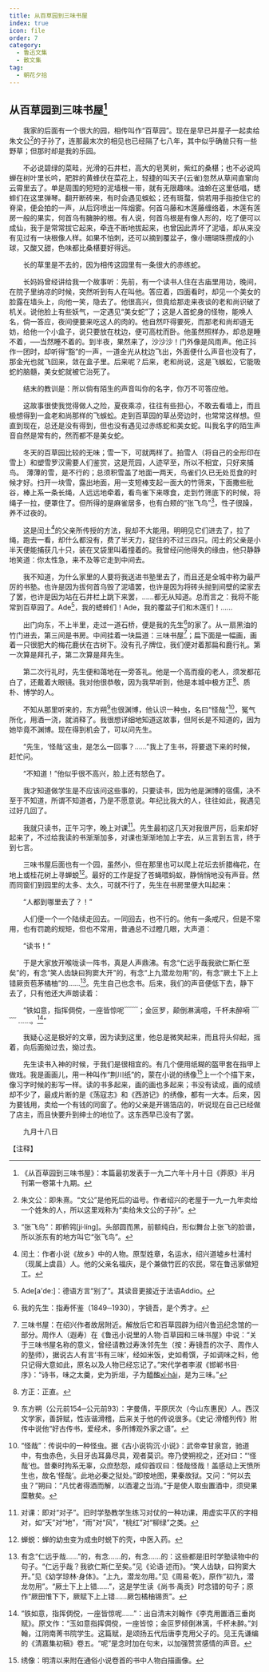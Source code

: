 ```yaml
---
title: 从百草园到三味书屋
index: true
icon: file
order: 7
category:
  - 鲁迅文集
  - 散文集
tag:  
  - 朝花夕拾
---
```


## 从百草园到三味书屋[^1]

　　我家的后面有一个很大的园，相传叫作“百草园”。现在是早已并屋子一起卖给朱文公[^2]的子孙了，连那最末次的相见也已经隔了七八年，其中似乎确凿只有一些野草；但那时却是我的乐园。

　　不必说碧绿的菜畦，光滑的石井栏，高大的皂荚树，紫红的桑椹；也不必说鸣蝉在树叶里长吟，肥胖的黄蜂伏在菜花上，轻捷的叫天子(云雀)忽然从草间直窜向云霄里去了。单是周围的短短的泥墙根一带，就有无限趣味。油蛉在这里低唱，蟋蟀们在这里弹琴。翻开断砖来，有时会遇见蜈蚣；还有斑蝥，倘若用手指按住它的脊梁，便会拍的一声，从后窍喷出一阵烟雾。何首乌藤和木莲藤缠络着，木莲有莲房一般的果实，何首乌有臃肿的根。有人说，何首乌根是有像人形的，吃了便可以成仙，我于是常常拔它起来，牵连不断地拔起来，也曾因此弄坏了泥墙，却从来没有见过有一块根像人样。如果不怕刺，还可以摘到覆盆子，像小珊瑚珠攒成的小球，又酸又甜，色味都比桑椹要好得远。

　　长的草里是不去的，因为相传这园里有一条很大的赤练蛇。

　　长妈妈曾经讲给我一个故事听：先前，有一个读书人住在古庙里用功，晚间，在院子里纳凉的时候，突然听到有人在叫他。答应着，四面看时，却见一个美女的脸露在墙头上，向他一笑，隐去了。他很高兴，但竟给那走来夜谈的老和尚识破了机关。说他脸上有些妖气，一定遇见“美女蛇”了；这是人首蛇身的怪物，能唤人名，倘一答应，夜间便要来吃这人的肉的。他自然吓得要死，而那老和尚却道无妨，给他一个小盒子，说只要放在枕边，便可高枕而卧。他虽然照样办，却总是睡不着，──当然睡不着的。到半夜，果然来了，沙沙沙！门外像是风雨声。他正抖作一团时，却听得“豁”的一声，一道金光从枕边飞出，外面便什么声音也没有了，那金光也就飞回来，敛在盒子里。后来呢？后来，老和尚说，这是飞蜈蚣，它能吸蛇的脑髓，美女蛇就被它治死了。

　　结末的教训是：所以倘有陌生的声音叫你的名字，你万不可答应他。

　　这故事很使我觉得做人之险，夏夜乘凉，往往有些担心，不敢去看墙上，而且极想得到一盒老和尚那样的飞蜈蚣。走到百草园的草丛旁边时，也常常这样想。但直到现在，总还是没有得到，但也没有遇见过赤练蛇和美女蛇。叫我名字的陌生声音自然是常有的，然而都不是美女蛇。

　　冬天的百草园比较的无味；雪一下，可就两样了。拍雪人（将自己的全形印在雪上）和塑雪罗汉需要人们鉴赏，这是荒园，人迹罕至，所以不相宜，只好来捕鸟。　薄薄的雪，是不行的；总须积雪盖了地面一两天，鸟雀们久已无处觅食的时候才好。扫开一块雪，露出地面，用一支短棒支起一面大的竹筛来，下面撒些秕谷，棒上系一条长绳，人远远地牵着，看鸟雀下来啄食，走到竹筛底下的时候，将绳子一拉，便罩住了。但所得的是麻雀居多，也有白颊的“张飞鸟”[^3]，性子很躁，养不过夜的。

　　这是闰土[^4]的父亲所传授的方法，我却不大能用。明明见它们进去了，拉了绳，跑去一看，却什么都没有，费了半天力，捉住的不过三四只。闰土的父亲是小半天便能捕获几十只，装在叉袋里叫着撞着的。我曾经问他得失的缘由，他只静静地笑道：你太性急，来不及等它走到中间去。

　　我不知道，为什么家里的人要将我送进书塾里去了，而且还是全城中称为最严厉的书塾。也许是因为拔何首乌毁了泥墙罢，也许是因为将砖头抛到间壁的梁家去了罢，也许是因为站在石井栏上跳下来罢，……都无从知道。总而言之：我将不能常到百草园了。Ade[^5]，我的蟋蟀们！Ade，我的覆盆子们和木莲们！……

　　出门向东，不上半里，走过一道石桥，便是我的先生[^6]的家了。从一扇黑油的竹门进去，第三间是书房。中间挂着一块扁道：三味书屋[^7]；扁下面是一幅画，画着一只很肥大的梅花鹿伏在古树下。没有孔子牌位，我们便对着那扁和鹿行礼。第一次算是拜孔子，第二次算是拜先生。

　　第二次行礼时，先生便和蔼地在一旁答礼。他是一个高而瘦的老人，须发都花白了，还戴着大眼镜。我对他很恭敬，因为我早听到，他是本城中极方正[^8]、质朴、博学的人。

　　不知从那里听来的，东方朔[^9]也很渊博，他认识一种虫，名曰“怪哉”[^10]，冤气所化，用酒一浇，就消释了。我很想详细地知道这故事，但阿长是不知道的，因为她毕竟不渊博。现在得到机会了，可以问先生。

　　“先生，‘怪哉’这虫，是怎么一回事？……”我上了生书，将要退下来的时候，赶忙问。

　　“不知道！”他似乎很不高兴，脸上还有怒色了。

　　我才知道做学生是不应该问这些事的，只要读书，因为他是渊博的宿儒，决不至于不知道，所谓不知道者，乃是不愿意说。年纪比我大的人，往往如此，我遇见过好几回了。

　　我就只读书，正午习字，晚上对课[^11]。先生最初这几天对我很严厉，后来却好起来了，不过给我读的书渐渐加多，对课也渐渐地加上字去，从三言到五言，终于到七言。

　　三味书屋后面也有一个园，虽然小，但在那里也可以爬上花坛去折腊梅花，在地上或桂花树上寻蝉蜕[^12]。最好的工作是捉了苍蝇喂蚂蚁，静悄悄地没有声音。然而同窗们到园里的太多、太久，可就不行了，先生在书房里便大叫起来：

　　“人都到哪里去了？！”

　　人们便一个一个陆续走回去。一同回去，也不行的。他有一条戒尺，但是不常用，也有罚跪的规矩，但也不常用，普通总不过瞪几眼，大声道：

　　“读书！”

　　于是大家放开喉咙读一阵书，真是人声鼎沸。有念“仁远乎哉我欲仁斯仁至矣”的，有念“笑人齿缺曰狗窦大开”的，有念“上九潜龙勿用”的，有念“厥土下上上错厥贡苞茅橘柚”的……[^13]。先生自己也念书。后来，我们的声音便低下去，静下去了，只有他还大声朗读着：

　　“铁如意，指挥倜傥，一座皆惊呢﹋﹋；金叵罗，颠倒淋漓噫，千杯未醉嗬 ﹋﹋ ……。[^14]”

　　我疑心这是极好的文章，因为读到这里，他总是微笑起来，而且将头仰起，摇着，向后面拗过去，拗过去。

　　先生读书入神的时候，于我们是很相宜的。有几个便用纸糊的盔甲套在指甲上做戏。我是画画儿，用一种叫作“荆川纸”的，蒙在小说的绣像[^15]上一个个描下来，像习字时候的影写一样。读的书多起来，画的画也多起来；书没有读成，画的成绩却不少了，最成片断的是《荡寇志》和《西游记》的绣像，都有一大本。后来，因为要钱用，卖给一个有钱的同窗了。他的父亲是开锡箔店的，听说现在自己已经做了店主，而且快要升到绅士的地位了。这东西早已没有了罢。

　　九月十八日

【注释】

[^1]:《从百草园到三味书屋》：本篇最初发表于一九二六年十月十日《莽原》半月刊第一卷第十九期。

[^2]: 朱文公：即朱熹。“文公”是他死后的谥号。作者绍兴的老屋于一九一九年卖给一个姓朱的人，所以这里戏称为“卖给朱文公的子孙”。

[^3]:“张飞鸟”：即鹡鸰[jí·líng]。头部圆而黑，前额纯白，形似舞台上张飞的脸谱，所以浙东有的地方叫它“张飞鸟”。

[^4]: 闰土：作者小说《故乡》中的人物。原型姓章，名运水，绍兴道墟乡杜浦村（现属上虞县）人。他的父亲名福庆，是个兼做竹匠的农民，常在鲁迅家做短工。

[^5]: Ade[a'de:]：德语方言“别了”。其读音更接近于法语Addio。

[^6]: 我的先生：指寿怀鉴（1849─1930），字镜吾，是个秀才。

[^7]: 三味书屋：在绍兴作者故居附近。解放后它和百草园辟为绍兴鲁迅纪念馆的一部分。周作人（遐寿）在《鲁迅小说里的人物·百草园和三味书屋》中说：“关于三味书屋名称的意义，曾经请教过寿洙邻先生（按：寿镜吾的次子、周作人的塾师），据说古人有言‘书有三味’，经如米饭，史如肴馔，子如调味之料，他只记得大意如此，原名以及人物已经忘记了。”宋代学者李淑《邯郸书目·序》：“诗书，味之太羹，史为折俎，子为醯醢[xī·hǎi](注：佐餐的调料)，是为三味。”

[^8]: 方正：正直。

[^9]: 东方朔（公元前154─公元前93）：字曼倩，平原厌次（今山东惠民）人。西汉文学家，善辞赋，性诙谐滑稽，后来关于他的传说很多。《史记·滑稽列传》附传中说他“好古传书，爱经术，多所博观外家之语”。

[^10]:“怪哉”：传说中的一种怪虫。据《古小说钩沉·小说》：武帝幸甘泉宫，驰道中，有虫赤色，头目牙齿耳鼻尽具，观者莫识。帝乃使朔视之，还对曰：“‘怪哉’也。昔秦时拘系无辜，众庶愁怨，咸仰首叹曰：怪哉怪哉！盖感动上天愤所生也，故名‘怪哉’。此地必秦之狱处。”即按地图，果秦故狱。又问：“何以去虫？”朔曰：“凡忧者得酒而解，以酒灌之当消。”于是使人取虫置酒中，须臾果糜散矣。

[^11]: 对课：即对“对子”。旧时学塾教学生练习对仗的一种功课，用虚实平仄的字相对，如“天”对“地”，“雨”对“风”，“桃红”对“柳绿”之类。

[^12]: 蝉蜕：蝉的幼虫变为成虫时蜕下的壳，中医入药。

[^13]: 有念“仁远乎哉……”的，有念……的，有念……的：这些都是旧时学塾读物中的句子。“仁远乎哉？我欲仁斯仁至矣。”见《论语·述而》。“笑人齿缺，曰狗窦大开。”见《幼学琼林·身体》。“上九，潜龙勿用。”见《周易·乾》，原作“初九，潜龙勿用”。“厥土下上上错……”，这是学生读《尚书·禹贡》时念错的句子；原作“厥田惟下下，厥赋下上上错……厥包橘柚锡贡”。

[^14]:“铁如意，指挥倜傥，一座皆惊呢……”：出自清末刘翰作《李克用置酒三垂岗赋》。原文作：“玉如意指挥倜傥，一座皆惊；金叵罗倾倒淋漓，千杯未醉。”刘翰，江阴南菁书院学生。这篇赋，是颂扬五代后唐李克用父子的。见王先谦编的《清嘉集初稿》卷五。“呢”是念时加在句末，以加强赞赏感情的声音。

[^15]: 绣像：明清以来附在通俗小说卷首的书中人物白描画像。
